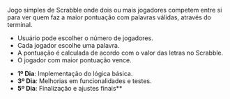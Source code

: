 <!-- Objetivos -->
Jogo simples de Scrabble onde dois ou mais jogadores competem entre si para ver quem faz a maior pontuação com palavras válidas, através do terminal.

<!-- Funcionalidades -->
- Usuário pode escolher o número de jogadores.
- Cada jogador escolhe uma palavra.
- A pontuação é calculada de acordo com o valor das letras no Scrabble.
- O jogador com maior pontuação vence.

<!-- Cronograma de desenvolvimento  -->
- **1º Dia**: Implementação do lógica básica.
- **3º Dia**: Melhorias em funcionalidades e testes.
- **5º Dia**: Finalização e ajustes finais**